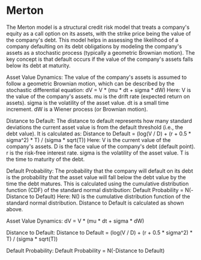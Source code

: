 # Merton

The Merton model is a structural credit risk model that treats a company's equity as a call option on its assets, with the strike price being the value of the company's debt. This model helps in assessing the likelihood of a company defaulting on its debt obligations by modeling the company's assets as a stochastic process (typically a geometric Brownian motion). The key concept is that default occurs if the value of the company's assets falls below its debt at maturity.


Asset Value Dynamics:
The value of the company's assets is assumed to follow a geometric Brownian motion, which can be described by the stochastic differential equation:
dV = V * (mu * dt + sigma * dW)
Here:
V is the value of the company's assets.
mu is the drift rate (expected return on assets).
sigma is the volatility of the asset value.
dt is a small time increment.
dW is a Wiener process (or Brownian motion).

Distance to Default:
The distance to default represents how many standard deviations the current asset value is from the default threshold (i.e., the debt value). It is calculated as:
Distance to Default = (log(V / D) + (r + 0.5 * sigma^2) * T) / (sigma * sqrt(T))
Here:
V is the current value of the company's assets.
D is the face value of the company's debt (default point).
r is the risk-free interest rate.
sigma is the volatility of the asset value.
T is the time to maturity of the debt.

Default Probability:
The probability that the company will default on its debt is the probability that the asset value will fall below the debt value by the time the debt matures. This is calculated using the cumulative distribution function (CDF) of the standard normal distribution:
Default Probability = N(-Distance to Default)
Here:
N() is the cumulative distribution function of the standard normal distribution.
Distance to Default is calculated as shown above.


Asset Value Dynamics:
dV = V * (mu * dt + sigma * dW)

Distance to Default:
Distance to Default = (log(V / D) + (r + 0.5 * sigma^2) * T) / (sigma * sqrt(T))

Default Probability:
Default Probability = N(-Distance to Default)
